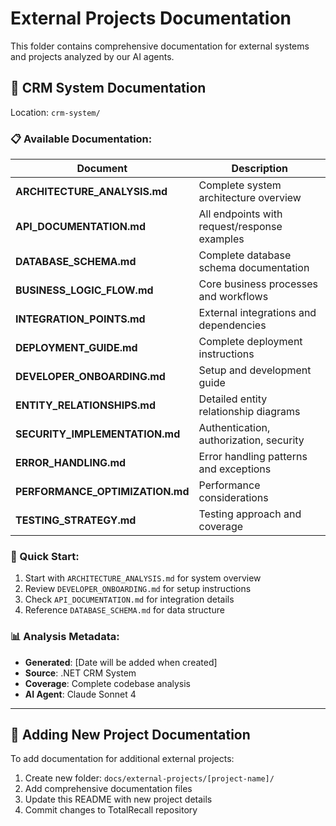 # External Projects Documentation

This folder contains comprehensive documentation for external systems and projects analyzed by our AI agents.

## 📁 CRM System Documentation

Location: `crm-system/`

### 📋 Available Documentation:

| Document | Description |
|----------|-------------|
| **ARCHITECTURE_ANALYSIS.md** | Complete system architecture overview |
| **API_DOCUMENTATION.md** | All endpoints with request/response examples |
| **DATABASE_SCHEMA.md** | Complete database schema documentation |
| **BUSINESS_LOGIC_FLOW.md** | Core business processes and workflows |
| **INTEGRATION_POINTS.md** | External integrations and dependencies |
| **DEPLOYMENT_GUIDE.md** | Complete deployment instructions |
| **DEVELOPER_ONBOARDING.md** | Setup and development guide |
| **ENTITY_RELATIONSHIPS.md** | Detailed entity relationship diagrams |
| **SECURITY_IMPLEMENTATION.md** | Authentication, authorization, security |
| **ERROR_HANDLING.md** | Error handling patterns and exceptions |
| **PERFORMANCE_OPTIMIZATION.md** | Performance considerations |
| **TESTING_STRATEGY.md** | Testing approach and coverage |

### 🚀 Quick Start:
1. Start with `ARCHITECTURE_ANALYSIS.md` for system overview
2. Review `DEVELOPER_ONBOARDING.md` for setup instructions  
3. Check `API_DOCUMENTATION.md` for integration details
4. Reference `DATABASE_SCHEMA.md` for data structure

### 📊 Analysis Metadata:
- **Generated**: [Date will be added when created]
- **Source**: .NET CRM System
- **Coverage**: Complete codebase analysis
- **AI Agent**: Claude Sonnet 4

---

## 🔄 Adding New Project Documentation

To add documentation for additional external projects:

1. Create new folder: `docs/external-projects/[project-name]/`
2. Add comprehensive documentation files
3. Update this README with new project details
4. Commit changes to TotalRecall repository 